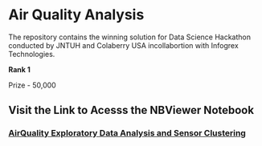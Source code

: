 # Air Quality Analysis

The repository contains the winning solution for Data Science Hackathon conducted by JNTUH and Colaberry USA incollabortion with Infogrex Technologies.

**Rank 1**

Prize - 50,000

## Visit the Link to Acesss the NBViewer Notebook
### [AirQuality Exploratory Data Analysis and Sensor Clustering](https://nbviewer.jupyter.org/github/shaz13/hackathons/blob/master/T091_Air_Quality.ipynb)
